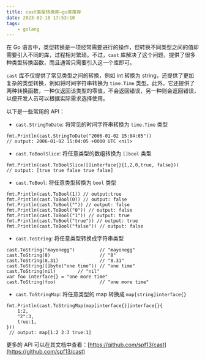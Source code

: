 ```yaml
---
title: cast类型转换库—go库推荐
date: 2023-02-18 17:53:10
tags:
    - golang
---
```

在 Go 语言中，类型转换是一项经常需要进行的操作，但转换不同类型之间的值却需要引入不同的库，过程相对繁琐。不过，`cast` 库解决了这个问题，提供了很多种类型转换函数，而且通常只需要引入这一个库即可。

`cast` 库不仅提供了常见类型之间的转换，例如 int 转换为 string，还提供了更加复杂的类型转换，例如将时间字符串转换为 `time.Time` 类型。此外，它还提供了两种转换函数，一种仅返回该类型的零值，不会返回错误，另一种则会返回错误，以便开发人员可以根据实际需求选择使用。

以下是一些常用的 API：

- `cast.StringToDate`: 将常见的时间字符串转换为 `time.Time` 类型

```
fmt.Println(cast.StringToDate("2006-01-02 15:04:05"))
// output: 2006-01-02 15:04:05 +0000 UTC <nil>

```

- `cast.ToBoolSlice`: 将任意类型的数组转换为 `[]bool` 类型

```
fmt.Println(cast.ToBoolSlice([]interface{}{1,2,0,true, false}))
// output: [true true false true false]

```

- `cast.ToBool`: 将任意类型转换为 `bool` 类型

```
fmt.Println(cast.ToBool(1)) // output:true
fmt.Println(cast.ToBool(0)) // output: false
fmt.Println(cast.ToBool("")) // output: false
fmt.Println(cast.ToBool("0")) // output: false
fmt.Println(cast.ToBool("1")) // output: true
fmt.Println(cast.ToBool("true")) // output: true
fmt.Println(cast.ToBool("false")) // output: false

```

- `cast.ToString`: 将任意类型转换成字符串类型

```
cast.ToString("mayonegg")         // "mayonegg"
cast.ToString(8)                  // "8"
cast.ToString(8.31)               // "8.31"
cast.ToString([]byte("one time")) // "one time"
cast.ToString(nil)        // "nil"
var foo interface{} = "one more time"
cast.ToString(foo)                // "one more time"

```

- `cast.ToStringMap`: 将任意类型的 map 转换成 `map[string]interface{}`

```
fmt.Println(cast.ToStringMap(map[interface{}]interface{}{
    1:2,
    "2":3,
    true:1,
}))
 // output: map[1:2 2:3 true:1]

```

更多的 API 可以在其文档中查看：[https://github.com/spf13/cast](https://github.com/spf13/cast)
